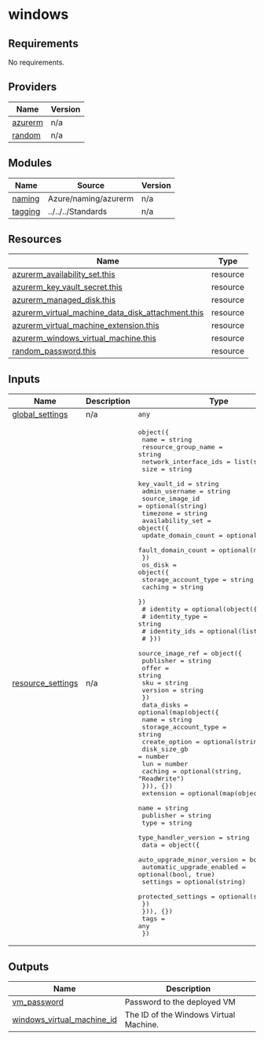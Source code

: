 # windows

<!-- BEGINNING OF PRE-COMMIT-TERRAFORM DOCS HOOK -->
## Requirements

No requirements.

## Providers

| Name | Version |
|------|---------|
| <a name="provider_azurerm"></a> [azurerm](#provider\_azurerm) | n/a |
| <a name="provider_random"></a> [random](#provider\_random) | n/a |

## Modules

| Name | Source | Version |
|------|--------|---------|
| <a name="module_naming"></a> [naming](#module\_naming) | Azure/naming/azurerm | n/a |
| <a name="module_tagging"></a> [tagging](#module\_tagging) | ../../../Standards | n/a |

## Resources

| Name | Type |
|------|------|
| [azurerm_availability_set.this](https://registry.terraform.io/providers/hashicorp/azurerm/latest/docs/resources/availability_set) | resource |
| [azurerm_key_vault_secret.this](https://registry.terraform.io/providers/hashicorp/azurerm/latest/docs/resources/key_vault_secret) | resource |
| [azurerm_managed_disk.this](https://registry.terraform.io/providers/hashicorp/azurerm/latest/docs/resources/managed_disk) | resource |
| [azurerm_virtual_machine_data_disk_attachment.this](https://registry.terraform.io/providers/hashicorp/azurerm/latest/docs/resources/virtual_machine_data_disk_attachment) | resource |
| [azurerm_virtual_machine_extension.this](https://registry.terraform.io/providers/hashicorp/azurerm/latest/docs/resources/virtual_machine_extension) | resource |
| [azurerm_windows_virtual_machine.this](https://registry.terraform.io/providers/hashicorp/azurerm/latest/docs/resources/windows_virtual_machine) | resource |
| [random_password.this](https://registry.terraform.io/providers/hashicorp/random/latest/docs/resources/password) | resource |

## Inputs

| Name | Description | Type | Default | Required |
|------|-------------|------|---------|:--------:|
| <a name="input_global_settings"></a> [global\_settings](#input\_global\_settings) | n/a | `any` | n/a | yes |
| <a name="input_resource_settings"></a> [resource\_settings](#input\_resource\_settings) | n/a | <pre>object({<br/>    name                  = string<br/>    resource_group_name   = string<br/>    network_interface_ids = list(string)<br/>    size                  = string<br/>    key_vault_id          = string<br/>    admin_username        = string<br/>    source_image_id       = optional(string)<br/>    timezone              = string<br/>    availability_set = object({<br/>      update_domain_count = optional(number, 5)<br/>      fault_domain_count  = optional(number, 3)<br/>    })<br/>    os_disk = object({<br/>      storage_account_type = string<br/>      caching              = string<br/>    })<br/>    # identity = optional(object({<br/>    #   identity_type = string<br/>    #   identity_ids  = optional(list(string))<br/>    # }))<br/>    source_image_ref = object({<br/>      publisher = string<br/>      offer     = string<br/>      sku       = string<br/>      version   = string<br/>    })<br/>    data_disks = optional(map(object({<br/>      name                 = string<br/>      storage_account_type = string<br/>      create_option        = optional(string, "Empty")<br/>      disk_size_gb         = number<br/>      lun                  = number<br/>      caching              = optional(string, "ReadWrite")<br/>    })), {})<br/>    extension = optional(map(object({<br/>      name                 = string<br/>      publisher            = string<br/>      type                 = string<br/>      type_handler_version = string<br/>      data = object({<br/>        auto_upgrade_minor_version = bool<br/>        automatic_upgrade_enabled  = optional(bool, true)<br/>        settings                   = optional(string)<br/>        protected_settings         = optional(string)<br/>      })<br/>    })), {})<br/>    tags = any<br/>  })</pre> | n/a | yes |

## Outputs

| Name | Description |
|------|-------------|
| <a name="output_vm_password"></a> [vm\_password](#output\_vm\_password) | Password to the deployed VM |
| <a name="output_windows_virtual_machine_id"></a> [windows\_virtual\_machine\_id](#output\_windows\_virtual\_machine\_id) | The ID of the Windows Virtual Machine. |
<!-- END OF PRE-COMMIT-TERRAFORM DOCS HOOK -->
